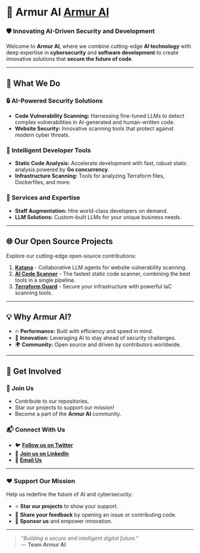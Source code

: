 # 🌟 **Armur AI** [Armur AI](www.armur.ai)

### 🛡️ **Innovating AI-Driven Security and Development**

Welcome to **Armur AI**, where we combine cutting-edge **AI technology** with deep expertise in **cybersecurity** and **software development** to create innovative solutions that **secure the future of code**.

---

## 🚀 **What We Do**

### 🔒 **AI-Powered Security Solutions**
- **Code Vulnerability Scanning:** Harnessing fine-tuned LLMs to detect complex vulnerabilities in AI-generated and human-written code.
- **Website Security:** Innovative scanning tools that protect against modern cyber threats.

### 🧠 **Intelligent Developer Tools**
- **Static Code Analysis:** Accelerate development with fast, robust static analysis powered by **Go concurrency**.
- **Infrastructure Scanning:** Tools for analyzing Terraform files, Dockerfiles, and more.

### 🤝 **Services and Expertise**
- **Staff Augmentation:** Hire world-class developers on demand.
- **LLM Solutions:** Custom-built LLMs for your unique business needs.

---

## 🌐 **Our Open Source Projects**

Explore our cutting-edge open-source contributions:

1. **[Katana](#)** - Collaborative LLM agents for website vulnerability scanning.
2. **[AI Code Scanner](#)** - The fastest static code scanner, combining the best tools in a single pipeline.
3. **[Terraform Guard](#)** - Secure your infrastructure with powerful IaC scanning tools.

---

## 💡 **Why Armur AI?**

- 🔥 **Performance:** Built with efficiency and speed in mind.
- 🧬 **Innovation:** Leveraging AI to stay ahead of security challenges.
- 🌍 **Community:** Open source and driven by contributors worldwide.

---

## 🌟 **Get Involved**

### 👥 **Join Us**
- Contribute to our repositories.
- Star our projects to support our mission!
- Become a part of the **Armur AI** community.

### 📬 **Connect With Us**
- 🐦 **[Follow us on Twitter](#)**
- 💼 **[Join us on LinkedIn](#)**
- 📧 **[Email Us](mailto:contact@armurai.com)**

---

### ❤️ **Support Our Mission**

Help us redefine the future of AI and cybersecurity:
- ⭐ **Star our projects** to show your support.
- 💬 **Share your feedback** by opening an issue or contributing code.
- 🤝 **Sponsor us** and empower innovation.

---

> _"Building a secure and intelligent digital future."_  
> — **Team Armur AI**

